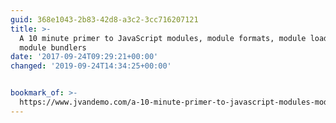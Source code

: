 ```yaml
---
guid: 368e1043-2b83-42d8-a3c2-3cc716207121
title: >-
  A 10 minute primer to JavaScript modules, module formats, module loaders and
  module bundlers
date: '2017-09-24T09:29:21+00:00'
changed: '2019-09-24T14:34:25+00:00'


bookmark_of: >-
  https://www.jvandemo.com/a-10-minute-primer-to-javascript-modules-module-formats-module-loaders-and-module-bundlers/
---
```




